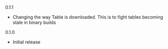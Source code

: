 0.1.1 
* Changing the way Table is downloaded. This is to fight tables becoming stale in binary builds



0.1.0 
* Initial release
